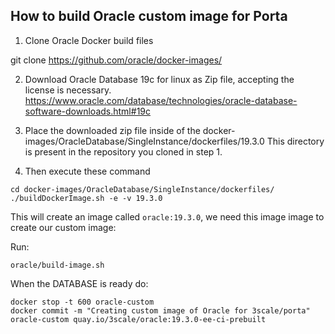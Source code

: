 ## How to build Oracle custom image for Porta


1) Clone Oracle Docker build files

git clone https://github.com/oracle/docker-images/

2) Download Oracle Database 19c for linux as Zip file, accepting the license is necessary.
https://www.oracle.com/database/technologies/oracle-database-software-downloads.html#19c

3) Place the downloaded zip file inside of the docker-images/OracleDatabase/SingleInstance/dockerfiles/19.3.0
This directory is present in the repository you cloned in step 1.

4) Then execute these command

```
cd docker-images/OracleDatabase/SingleInstance/dockerfiles/
./buildDockerImage.sh -e -v 19.3.0
```

This will create an image called `oracle:19.3.0`, we need this image image to create our custom image:

Run:

```
oracle/build-image.sh
```

When the DATABASE is ready do:

```
docker stop -t 600 oracle-custom
docker commit -m "Creating custom image of Oracle for 3scale/porta" oracle-custom quay.io/3scale/oracle:19.3.0-ee-ci-prebuilt
```
